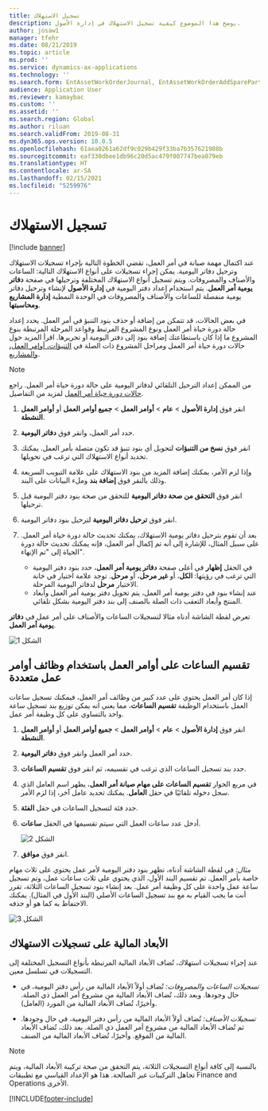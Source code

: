 ```yaml
---
title: تسجيل الاستهلاك
description: يوضح هذا الموضوع كيفية تسجيل الاستهلاك في إدارة الأصول.
author: josaw1
manager: tfehr
ms.date: 08/21/2019
ms.topic: article
ms.prod: ''
ms.service: dynamics-ax-applications
ms.technology: ''
ms.search.form: EntAssetWorkOrderJournal, EntAssetWorkOrderAddSparePart
audience: Application User
ms.reviewer: kamaybac
ms.custom: ''
ms.assetid: ''
ms.search.region: Global
ms.author: riluan
ms.search.validFrom: 2019-08-31
ms.dyn365.ops.version: 10.0.5
ms.openlocfilehash: 61aea0261a62df9c029b429f33ba7b357621988b
ms.sourcegitcommit: eaf330dbee1db96c20d5ac479f007747bea079eb
ms.translationtype: HT
ms.contentlocale: ar-SA
ms.lasthandoff: 02/15/2021
ms.locfileid: "5259976"
---
```

# <a name="register-consumption"></a>تسجيل الاستهلاك

[!include [banner](../../includes/banner.md)]

 

عند اكتمال مهمة صيانة في أمر العمل، تقضي الخطوة التالية بإجراء تسجيلات الاستهلاك وترحيل دفاتر اليومية. يمكن إجراء تسجيلات على أنواع الاستهلاك التالية: الساعات والأصناف والمصروفات. ويتم تسجيل أنواع الاستهلاك المختلفة وترحيلها في صفحة **دفاتر يومية أمر العمل**. يتم استخدام إعداد دفتر اليومية في **إدارة الأصول** لإنشاء وترحيل دفاتر يومية منفصلة للساعات والأصناف والمصروفات في الوحدة النمطية **إدارة المشاريع ومحاسبتها‬**.

في بعض الحالات، قد تتمكن من إضافة أو حذف بنود التنبؤ في أمر العمل. يحدد إعداد حالة دورة حياة أمر العمل ونوع المشروع المرتبط وقواعد المرحلة المرتبطة بنوع المشروع ما إذا كان باستطاعتك إضافة بنود إلى دفتر اليومية أو تحريرها. اقرأ المزيد حول حالات دورة حياة أمر العمل ومراحل المشروع ذات الصلة في [التنبؤات، أوامر العمل، والمشاريع](../integration-to-project-management-and-accounting/forecasts-work-orders-and-projects.md).

>[!NOTE]
>من الممكن إعداد الترحيل التلقائي لدفاتر اليومية على حالة دورة حياة أمر العمل. راجع [حالات دورة حياة أمر العمل](../setup-for-work-orders/work-order-lifecycle-states.md) لمزيد من التفاصيل.

1. انقر فوق **إدارة الأصول** > **عام** > **أوامر العمل** > **جميع أوامر العمل** أو **أوامر العمل النشطة**.

2. حدد أمر العمل، وانقر فوق **دفاتر اليومية**.

3. انقر فوق **نسخ من التنبؤات** لتحويل أي بنود تنبؤ قد تكون متصلة بأمر العمل. يمكنك تحديد أنواع الاستهلاك التي ترغب في تحويلها.

4. وإذا لزم الأمر، يمكنك إضافة المزيد من بنود الاستهلاك على علامة التبويب السريعة وذلك بالنقر فوق **إضافة بند** وملء البيانات على البند.

5. انقر فوق **التحقق من صحة دفاتر اليومية** للتحقق من صحة بنود دفتر اليومية قبل ترحيلها.

6. انقر فوق  **ترحيل دفاتر اليومية** لترحيل بنود دفاتر اليومية.

7. بعد أن تقوم بترحيل دفاتر يومية الاستهلاك، يمكنك تحديث حالة دورة حياة أمر العمل. على سبيل المثال، للإشارة إلى أنه تم إكمال أمر العمل، فإنه يمكنك تحديث حالة دورة الحياة إلى "تم الإنهاء".

    - في الحقل **إظهار** في أعلى صفحة **دفاتر يومية أمر العمل**، حدد بنود دفتر اليومية التي ترغب في رؤيتها: **الكل**، أو   **غير مرحل**، أو **مرحل**. توجد علامة اختيار في خانة الاختيار **مرحل** لدفاتر اليومية المرحلة.  
    - عند إنشاء بنود في دفتر يومية أمر العمل، يتم تحويل دفتر يومية أمر العمل وأبعاد المنتج وأبعاد التعقب ذات الصلة بالصنف إلى بند دفتر اليومية بشكل تلقائي.  

تعرض لقطة الشاشة أدناه مثالا لتسجيلات الساعات والأصناف على أمر عمل في **دفاتر يومية أمر العمل**.

![الشكل 1](media/01-consumption.png)


## <a name="split-hours-on-work-orders-with-several-work-order-jobs"></a>تقسيم الساعات على أوامر العمل باستخدام وظائف أوامر عمل متعددة

إذا كان أمر العمل يحتوي على عدد كبير من وظائف أمر العمل، فيمكنك تسجيل ساعات العمل باستخدام الوظيفة **تقسيم الساعات**، مما يعني انه يمكن توزيع بند تسجيل ساعة واحد بالتساوي على كل وظيفة أمر عمل.

1. انقر فوق **إدارة الأصول** > **عام** > **أوامر العمل** > **جميع أوامر العمل** أو **أوامر العمل النشطة**.

2. حدد أمر العمل وانقر فوق **دفاتر اليومية**.

3. حدد بند تسجيل الساعات الذي ترغب في تقسيمه، ثم انقر فوق **تقسيم الساعات**.

4. في مربع الحوار **تقسيم الساعات على مهام صيانة أمر العمل**، يظهر اسم العامل الذي سجل دخوله تلقائيًا في حقل **العامل**. يمكنك تحديد عامل آخر، إذا لزم الأمر.

5. حدد فئة لتسجيل الساعات في حقل **الفئة**.

6. أدخل عدد ساعات العمل التي سيتم تقسيمها في الحقل **ساعات**.

    ![الشكل 2](media/02-consumption.png)

7. انقر فوق **موافق**.

*مثال:* في لقطة الشاشة أدناه، تظهر بنود دفتر اليومية لأمر عمل يحتوي على ثلاث مهام خاصة بأمر العمل. تم تقسيم البند الأول، الذي يحتوي على ثلاث ساعات عمل، وتم تسجيل ساعة عمل واحدة على كل وظيفة أمر عمل. بعد إنشاء بنود تسجيل الساعات الثلاثة، تقرر أنت ما يجب القيام به مع بند تسجيل الساعات الأصلي (البند الأول في المثال). يمكنك الاحتفاظ به كما هو أو حذفه. 

![الشكل 3](media/03-consumption.png)

## <a name="financial-dimensions-on-consumption-registrations"></a>الأبعاد المالية على تسجيلات الاستهلاك

عند إجراء تسجيلات استهلاك، تُضاف الأبعاد المالية المرتبطة بأنواع التسجيل المختلفة إلى التسجيلات في تسلسل معين. 

- *تسجيلات الساعات والمصروفات:* تُضاف أولاً الأبعاد المالية من رأس دفتر اليومية، في حال وجودها. وبعد ذلك، تُضاف الأبعاد المالية من مشروع أمر العمل ذي الصلة. وأخيرًا، تُضاف الأبعاد المالية من المورد (العامل).

- *تسجيلات الأصناف:* تُضاف أولاً الأبعاد المالية من رأس دفتر اليومية، في حال وجودها. ثم تُضاف الأبعاد المالية من مشروع أمر العمل ذي الصلة. بعد ذلك، تُضاف الأبعاد المالية من الموقع. وأخيرًا، تُضاف الأبعاد المالية من الصنف.

>[!NOTE]
>بالنسبة إلى كافة أنواع التسجيلات الثلاثة، يتم التحقق من صحة تركيبة الأبعاد المالية، ويتم تجاهل التركيبات غير الصالحة. هذا هو الإعداد القياسي مع تطبيقات Finance and Operations الأخرى.



[!INCLUDE[footer-include](../../../includes/footer-banner.md)]